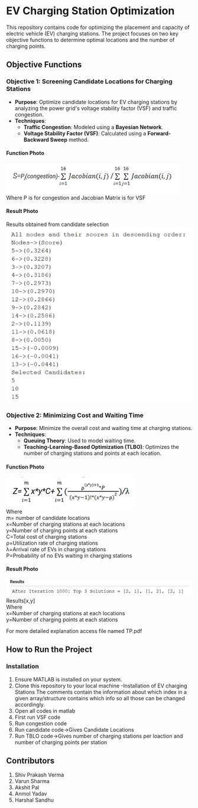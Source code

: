 # EV Charging Station Optimization

This repository contains code for optimizing the placement and capacity of electric vehicle (EV) charging stations. The project focuses on two key objective functions to determine optimal locations and the number of charging points.

## Objective Functions

### Objective 1: Screening Candidate Locations for Charging Stations

- **Purpose**: Optimize candidate locations for EV charging stations by analyzing the power grid's voltage stability factor (VSF) and traffic congestion.
- **Techniques**:
  - **Traffic Congestion**: Modeled using a **Bayesian Network**.
  - **Voltage Stability Factor (VSF)**: Calculated using a **Forward-Backward Sweep** method.
  
#### Function Photo
![Objective 1 Function](ob_1.jpg)<br />
Where P is for congestion and Jacobian Matrix is for VSF<br />

#### Result Photo
Results obtained from candidate selection
![Objective 1 Results](result_1.jpg)


### Objective 2: Minimizing Cost and Waiting Time

- **Purpose**: Minimize the overall cost and waiting time at charging stations.
- **Techniques**:
  - **Queuing Theory**: Used to model waiting time.
  - **Teaching-Learning-Based Optimization (TLBO)**: Optimizes the number of charging stations and points at each location.

#### Function Photo
![Objective 2 Function](ob_2.jpg)<br />
Where<br />
m= number of candidate locations<br />
x=Number of charging stations at each locations<br />
y=Number of charging points at each stations<br />
C=Total cost of charging stations<br />
ρ=Utilization rate of charging stations<br />
λ=Arrival rate of EVs in charging stations<br />
P=Probability of no EVs waiting in charging stations<br />

#### Result Photo
![Objective 2 Results](result_2.jpg)<br />
Results[x,y]<br />
Where<br />
x=Number of charging stations at each locations<br />
y=Number of charging points at each stations<br />

For more detailed explanation access file named TP.pdf

## How to Run the Project

### Installation
1. Ensure MATLAB is installed on your system.
2. Clone this repository to your local machine
-Installation of EV charging Stations
The comments contain the information about which index in a given array/structure contains which info so all those can be changed accordingly.
1. Open all codes in matlab 
2. First run VSF code
3. Run congestion code
4. Run candidate code->Gives Candidate Locations
5. Run TBLO code->Gives number of charging stations per loaction and number of charging points per station

## Contributors
1. Shiv Prakash Verma
2. Varun Sharma
3. Akshit Pal
4. Anmol Yadav
5. Harshal Sandhu
